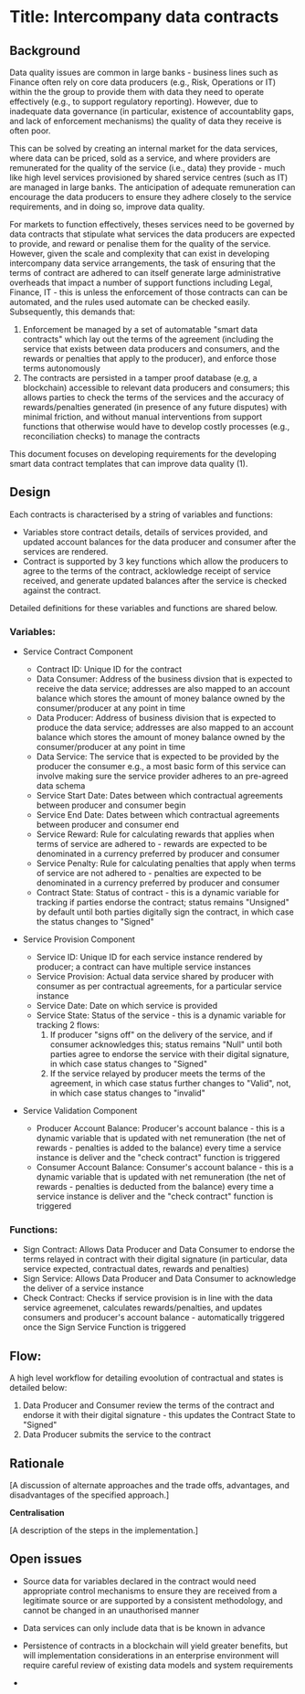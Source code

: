 # Title: Intercompany data contracts

## Background

Data quality issues are common in large banks - business lines such as Finance often rely on core data producers (e.g., Risk, Operations or IT) within the the group to provide them with data they need to operate effectively (e.g., to support regulatory reporting). However, due to inadequate data governance (in particular, existence of accountablity gaps, and lack of enforcement mechanisms) the quality of data they receive is often poor.

This can be solved by creating an internal market for the data services, where data can be priced, sold as a service, and where providers are remunerated for the quality of the service (i.e., data) they provide - much like high level services provisioned by shared service centres (such as IT) are managed in large banks. The anticipation of adequate remuneration can encourage the data producers to ensure they adhere closely to the service requirements, and in doing so, improve data quality. 

For markets to function effectively, theses services need to be governed by data contracts that stipulate what services the data producers are expected to provide, and reward or penalise them for the quality of the service. However, given the scale and complexity that can exist in developing intercompany data service arrangements, the task of ensuring that the terms of contract are adhered to can itself generate large administrative overheads that impact a number of support functions including Legal, Finance, IT -  this is unless the enforcement of those contracts can can be automated, and the rules used automate can be checked easily. Subsequently, this demands that:
1) Enforcement be managed by a set of automatable "smart data contracts" which lay out the terms of the agreement (including the service that exists between data producers and consumers, and the rewards or penalties that apply to the producer), and enforce those terms autonomously
2) The contracts are persisted in a tamper proof database (e.g, a blockchain) accessible to relevant data producers and consumers; this allows parties to check the terms of the services and the accuracy of rewards/penalties generated (in presence of any future disputes) with minimal friction, and without  manual interventions from support functions that otherwise would have to develop costly processes (e.g., reconciliation checks) to manage the contracts 

This document focuses on developing requirements for the developing smart data contract templates that can improve data quality (1).

## Design

Each contracts is characterised by a string of variables and functions:
- Variables store contract details, details of services provided, and updated account balances for the data producer and consumer after the services are rendered. 
- Contract is supported by 3 key functions which allow the producers to agree to the terms of the contract, acklowledge receipt of service received, and generate updated balances after the service is checked against the contract.

Detailed definitions for these variables and functions are shared below. 

### Variables:

- Service Contract Component
  - Contract ID: Unique ID for the contract  
  - Data Consumer: Address of the business divsion that is expected to receive the data service; addresses are also mapped to an account balance which stores the amount of money balance owned by the consumer/producer at any point in time 
  - Data Producer: Address of business division that is expected to produce the data service; addresses are also mapped to an account balance which stores the amount of money balance owned by the consumer/producer at any point in time
  - Data Service: The service that is expected to be provided by the producer the consumer e.g., a most basic form of this service can involve making sure the service provider adheres to an pre-agreed data schema
  - Service Start Date: Dates between which contractual agreements between producer and consumer begin
  - Service End Date: Dates between which contractual agreements between producer and consumer end
  - Service Reward: Rule for calculating rewards that applies when terms of service are adhered to - rewards  are expected to be denominated in a currency preferred by producer and consumer
  - Service Penalty: Rule for calculating penalties that apply when terms of service are not adhered to - penalties are expected to be denominated in a currency preferred by producer and consumer
  - Contract State: Status of contract - this is a dynamic variable for tracking if parties endorse the contract; status remains "Unsigned" by default until both parties digitally sign the contract, in which case the status changes to "Signed"

- Service Provision Component
  - Service ID: Unique ID for each service instance rendered by producer; a contract can have multiple service instances
  - Service Provision: Actual data service shared by producer with consumer as per contractual agreements, for a particular service instance
  - Service Date: Date on which service is provided
  - Service State: Status of the service -  this is a dynamic variable for tracking 2 flows:
      1. If producer "signs off" on the delivery of the service, and if consumer acknowledges this; status remains "Null" until both parties agree to endorse the service with their digital signature, in which case status changes to "Signed"  
      2. If the service relayed by producer meets the terms of the agreement, in which case status further changes to "Valid", not, in which case status changes to "invalid"  

- Service Validation Component
  - Producer Account Balance: Producer's account balance - this is a dynamic variable that is updated with net remuneration (the net of rewards - penalties is added to the balance) every time a service instance is deliver and the "check contract" function is triggered 
  - Consumer Account Balance: Consumer's account balance - this is a dynamic variable that is updated with net remuneration (the net of rewards - penalties is deducted from the balance) every time a service instance is deliver and the "check contract" function is triggered 
  
### Functions:
 - Sign Contract: Allows Data Producer and Data Consumer to endorse the terms relayed in contract with their digital signature (in particular, data service expected, contractual dates, rewards and penalties) 
 - Sign Service: Allows Data Producer and Data Consumer to acknowledge the deliver of a service instance
- Check Contract: Checks if service provision is in line with the data service agreemenet, calculates rewards/penalties, and updates consumers and producer's account balance - automatically triggered once the Sign Service Function is triggered

## Flow:
A high level workflow for detailing evoolution of contractual and states is detailed below:
1. Data Producer and Consumer review the terms of the contract and endorse it with their digital signature - this updates the Contract State to "Signed"
2. Data Producer submits the service to the contract

## Rationale
[A discussion of alternate approaches and the trade offs, advantages, and disadvantages of the specified approach.]

**Centralisation**

[A description of the steps in the implementation.]

## Open issues 
- Source data for variables declared in the contract would need appropriate control mechanisms to ensure they are received from a legitimate source or are supported by a consistent methodology, and cannot be changed in an unauthorised manner 
- Data services can only include data that is be known in advance 
- Persistence of contracts in a blockchain will yield greater benefits, but will implementation considerations in an enterprise environment will require careful review of existing data models and system requirements

-  
